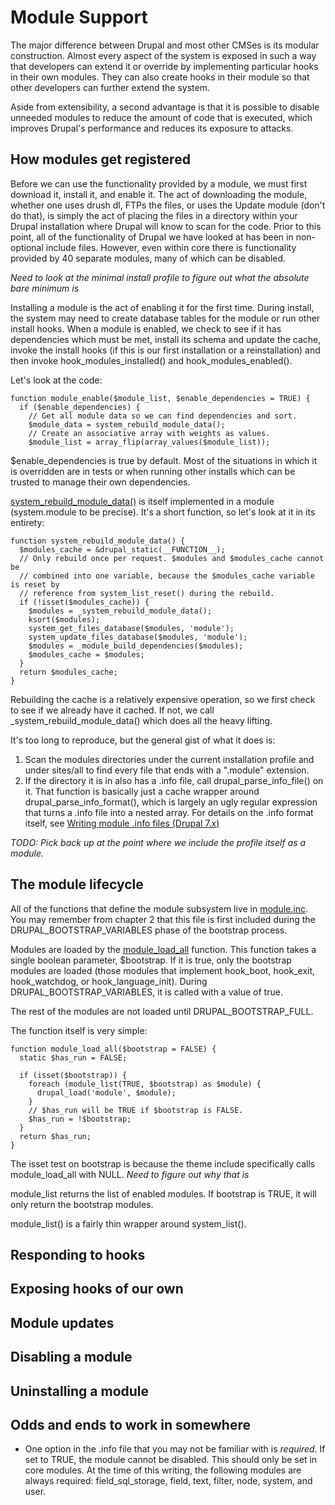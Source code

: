 # Module Support

The major difference between Drupal and most other CMSes is its modular
construction. Almost every aspect of the system is exposed in such a
way that developers can extend it or override by implementing
particular hooks in their own modules. They can also create hooks in
their module so that other developers can further extend the system.

Aside from extensibility, a second advantage is that it is possible to
disable unneeded modules to reduce the amount of code that is executed,
which improves Drupal's performance and reduces its exposure to attacks.

## How modules get registered
Before we can use the functionality provided by a module, we must first
download it, install it, and enable it. The act of downloading the
module, whether one uses drush dl, FTPs the files, or uses the Update
module (don't do that), is simply the act of placing the files in a
directory within your Drupal installation where Drupal will know to scan
for the code. Prior to this point, all of the functionality of Drupal we
have looked at has been in non-optional include files. However, even
within core there is functionality provided by 40 separate modules, many
of which can be disabled.

*Need to look at the minimal install profile to figure out what the
absolute bare minimum is*

Installing a module is the act of enabling it for the first time. During
install, the system may need to create database tables for the module or
run other install hooks. When a module is enabled, we check to see if it
has dependencies which must be met, install its schema and update the
cache, invoke the install hooks (if this is our first installation or a
reinstallation) and then invoke hook\_modules\_installed() and
hook\_modules\_enabled().

Let's look at the code:
```
function module_enable($module_list, $enable_dependencies = TRUE) {
  if ($enable_dependencies) {
    // Get all module data so we can find dependencies and sort.
    $module_data = system_rebuild_module_data();
    // Create an associative array with weights as values.
    $module_list = array_flip(array_values($module_list));
```
$enable_dependencies is true by default. Most of the situations in which
it is overridden are in tests or when running other installs which can
be trusted to manage their own dependencies.

[system_rebuild_module_data()](https://api.drupal.org/api/drupal/modules!system!system.module/function/system_rebuild_module_data/7) is itself implemented in a module
(system.module to be precise). It's a short function, so let's look at it in its entirety:
```
function system_rebuild_module_data() {
  $modules_cache = &drupal_static(__FUNCTION__);
  // Only rebuild once per request. $modules and $modules_cache cannot be
  // combined into one variable, because the $modules_cache variable is reset by
  // reference from system_list_reset() during the rebuild.
  if (!isset($modules_cache)) {
    $modules = _system_rebuild_module_data();
    ksort($modules);
    system_get_files_database($modules, 'module');
    system_update_files_database($modules, 'module');
    $modules = _module_build_dependencies($modules);
    $modules_cache = $modules;
  }
  return $modules_cache;
}
```
Rebuilding the cache is a relatively expensive operation, so we first
check to see if we already have it cached. If not, we call
_system_rebuild_module_data() which does all the heavy lifting.

It's too long to reproduce, but the general gist of what it does is:
1. Scan the modules directories under the current installation profile
   and under sites/all to find every file that ends with a ".module" 
   extension.
2. If the directory it is in also has a .info file, call
   drupal_parse_info_file() on it. That function is basically just a
   cache wrapper around drupal_parse_info_format(), which is largely
   an ugly regular expression that turns a .info file into a nested
   array. For details on the .info format itself, see [Writing module
   .info files (Drupal 7.x)](https://www.drupal.org/node/542202)

*TODO: Pick back up at the point where we include the profile itself
as a module.*


## The module lifecycle
All of the functions that define the module subsystem live in
[module.inc](https://api.drupal.org/api/drupal/includes!module.inc/7).
You may remember from chapter 2 that this file is first included during the DRUPAL\_BOOTSTRAP\_VARIABLES
phase of the bootstrap process.

Modules are loaded by the [module\_load\_all](module_load_all) function.
This function takes a single boolean parameter, $bootstrap. If it is
true, only the bootstrap modules are loaded (those modules that
implement hook\_boot, hook\_exit, hook\_watchdog, or
hook\_language\_init). During DRUPAL\_BOOTSTRAP\_VARIABLES, it is called
with a value of true.

The rest of the modules are not loaded until DRUPAL\_BOOTSTRAP\_FULL.

The function itself is very simple:
```
function module_load_all($bootstrap = FALSE) {
  static $has_run = FALSE;

  if (isset($bootstrap)) {
    foreach (module_list(TRUE, $bootstrap) as $module) {
      drupal_load('module', $module);
    }
    // $has_run will be TRUE if $bootstrap is FALSE.
    $has_run = !$bootstrap;
  }
  return $has_run;
}
```
The isset test on bootstrap is because the theme include specifically
calls module_load_all with NULL. *Need to figure out why that is*

module_list returns the list of enabled modules. If bootstrap is TRUE,
it will only return the bootstrap modules.

module_list() is a fairly thin wrapper around system_list().

## Responding to hooks

## Exposing hooks of our own

## Module updates

## Disabling a module

## Uninstalling a module

## Odds and ends to work in somewhere
- One option in the .info file that you may not be familiar with is
  *required*. If set to TRUE, the module cannot be disabled. This should
  only be set in core modules. At the time of this writing, the
  following modules are always required: field_sql_storage, field, text,
  filter, node, system, and user.
